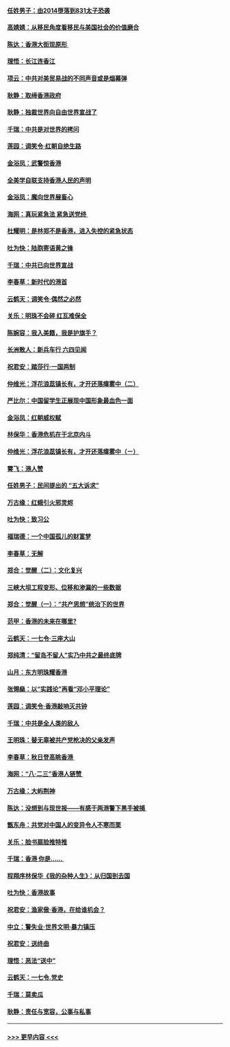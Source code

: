 #### [任姓男子：由2014堕落到831太子恐袭](../pages/nsc993/n11496683.md?t=09032233) 
#### [高婧婧：从移民角度看移民与美国社会的价值磨合](../pages/nsc993/n11495757.md?t=09032233) 
#### [陈达：香港大街现原形 ](../pages/nsc993/n11495441.md?t=09032233) 
#### [理悟：长江连香江](../pages/nsc993/n11495377.md?t=09032233) 
#### [项云：中共对美贸易战的不同声音或是烟幕弹](../pages/nsc993/n11494929.md?t=09032233) 
#### [耿静：取缔香港政府](../pages/nsc993/n11494218.md?t=09032233) 
#### [耿静：独裁世界向自由世界宣战了](../pages/nsc993/n11494190.md?t=09032233) 
#### [千瑞：中共是对世界的拷问](../pages/nsc993/n11493021.md?t=09032233) 
#### [莲园：调笑令‧红朝自绝生路](../pages/nsc993/n11493011.md?t=09032233) 
#### [金浴凤：武警惊香港](../pages/nsc993/n11492994.md?t=09032233) 
#### [全美学自联支持香港人民的声明](../pages/nsc993/n11492630.md?t=09032233) 
#### [金浴凤：魔向世界展畜心](../pages/nsc993/n11492599.md?t=09032233) 
#### [海网：真玩紧急法 紧急送党终 ](../pages/nsc993/n11492535.md?t=09032233) 
#### [杜耀明：是林郑不是香港，进入失控的紧急状态](../pages/nsc993/n11491420.md?t=09032233) 
#### [吐为快：陆胞寄语黄之锋](../pages/nsc993/n11491117.md?t=09032233) 
#### [千瑞：中共已向世界宣战](../pages/nsc993/n11490123.md?t=09032233) 
#### [李春草：新时代的港首](../pages/nsc993/n11489864.md?t=09032233) 
#### [云鹤天：调笑令·偶然之必然](../pages/nsc993/n11489701.md?t=09032233) 
#### [关乐：明珠不会碎 红瓦难保全](../pages/nsc993/n11489647.md?t=09032233) 
#### [陈婉容：我入美籍，我是护旗手？](../pages/nsc993/n11487908.md?t=09032233) 
#### [长洲散人：新兵车行 六四见闻](../pages/nsc993/n11487729.md?t=09032233) 
#### [祝君安：踏莎行‧一国两制](../pages/nsc993/n11487699.md?t=09032233) 
#### [仲维光：浮花浪蕊镇长有，才开还落瘴雾中（二）](../pages/nsc993/n11483286.md?t=09032233) 
#### [严比尔：中国留学生正展现中国形象最血色一面](../pages/nsc993/n11485145.md?t=09032233) 
#### [金浴凤：红朝威权赋](../pages/nsc993/n11485191.md?t=09032233) 
#### [林保华：香港危机在于北京内斗](../pages/nsc993/n11484593.md?t=09032233) 
#### [仲维光：浮花浪蕊镇长有，才开还落瘴雾中（ㄧ）](../pages/nsc993/n11483259.md?t=09032233) 
#### [霄飞：港人赞](../pages/nsc993/n11482957.md?t=09032233) 
#### [任姓男子：民间提出的 “五大诉求”](../pages/nsc993/n11482897.md?t=09032233) 
#### [万古缘：红蛾引火邪灵烬](../pages/nsc993/n11482886.md?t=09032233) 
#### [吐为快：致习公](../pages/nsc993/n11482867.md?t=09032233) 
#### [福瑞德：一个中国孤儿的财富梦](../pages/nsc993/n11482817.md?t=09032233) 
#### [李春草：无解](../pages/nsc993/n11482791.md?t=09032233) 
#### [郑合：觉醒（二）：文化复兴](../pages/nsc993/n11478025.md?t=09032233) 
#### [三峡大坝工程变形、位移和渗漏的一些数据](../pages/nsc993/n11478232.md?t=09032233) 
#### [郑合：觉醒（一）：“共产思想”统治下的世界](../pages/nsc993/n11477663.md?t=09032233) 
#### [范甲：香港的未来在哪里?](../pages/nsc993/n11477249.md?t=09032233) 
#### [云鹤天：一七令·三座大山](../pages/nsc993/n11477192.md?t=09032233) 
#### [郑纯清：“留岛不留人”实乃中共之最终底牌](../pages/nsc993/n11476160.md?t=09032233) 
#### [山月：东方明珠耀香港](../pages/nsc993/n11476077.md?t=09032233) 
#### [张翎燊：以“实践论”再看“邓小平理论”](../pages/nsc993/n11475733.md?t=09032233) 
#### [莲园：调笑令‧香港敲响灭共钟](../pages/nsc993/n11475723.md?t=09032233) 
#### [千瑞：中共是全人类的敌人](../pages/nsc993/n11475329.md?t=09032233) 
#### [王明珠：替无辜被共产党枪决的父亲发声](../pages/nsc993/n11474570.md?t=09032233) 
#### [李春草：秋日登高眺香港 ](../pages/nsc993/n11474491.md?t=09032233) 
#### [海网：“八·二三”香港人链赞 ](../pages/nsc993/n11474538.md?t=09032233) 
#### [万古缘：大屿荆神](../pages/nsc993/n11474401.md?t=09032233) 
#### [陈达：没想到与现世报——有感于两港警下黑手被捕 ](../pages/nsc993/n11472557.md?t=09032233) 
#### [甑东舟：共党对中国人的变异令人不寒而栗](../pages/nsc993/n11472496.md?t=09032233) 
#### [关乐：脸书扇脸推特推](../pages/nsc993/n11472488.md?t=09032233) 
#### [千瑞：香港  你是…… ](../pages/nsc993/n11472459.md?t=09032233) 
#### [程翔序林保华《我的杂种人生》：从归国到去国](../pages/nsc993/n11472369.md?t=09032233) 
#### [吐为快：香港故事](../pages/nsc993/n11471931.md?t=09032233) 
#### [祝君安：渔家傲‧香港，在给谁机会？](../pages/nsc993/n11469718.md?t=09032233) 
#### [中立：警失业‧世界文明‧暴力镇压](../pages/nsc993/n11467566.md?t=09032233) 
#### [祝君安：送终曲](../pages/nsc993/n11467546.md?t=09032233) 
#### [理悟：恶法“送中”](../pages/nsc993/n11467290.md?t=09032233) 
#### [云鹤天：一七令.党史](../pages/nsc993/n11464122.md?t=09032233) 
#### [千瑞：莫卖瓜](../pages/nsc993/n11463014.md?t=09032233) 
#### [耿静：责任与宽容，公事与私事](../pages/nsc993/n11462810.md?t=09032233) 

----
#### [ >>> 更早内容 <<< ](../indexes/nsc993-earlier.md)
